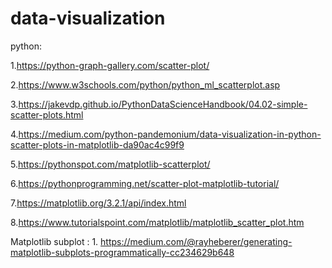 # data-visualization

python:

1.https://python-graph-gallery.com/scatter-plot/

2.https://www.w3schools.com/python/python_ml_scatterplot.asp

3.https://jakevdp.github.io/PythonDataScienceHandbook/04.02-simple-scatter-plots.html

4.https://medium.com/python-pandemonium/data-visualization-in-python-scatter-plots-in-matplotlib-da90ac4c99f9

5.https://pythonspot.com/matplotlib-scatterplot/

6.https://pythonprogramming.net/scatter-plot-matplotlib-tutorial/

7.https://matplotlib.org/3.2.1/api/index.html

8.https://www.tutorialspoint.com/matplotlib/matplotlib_scatter_plot.htm


Matplotlib subplot : 1. https://medium.com/@rayheberer/generating-matplotlib-subplots-programmatically-cc234629b648
